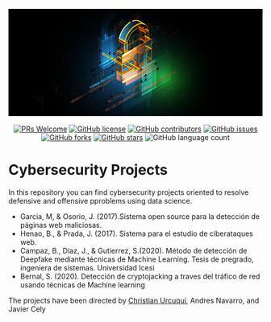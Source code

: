 <!-- Add banner here -->
![Banner](resources/banner.jpg)

<p align="center">

<a href="https://github.com/i2tResearch/Ciberseguridad_web/pulls">
<img src="https://img.shields.io/badge/PRs-welcome-brightgreen.svg?style=flat-square" alt="PRs Welcome"/></a>

<a href="https://github.com/i2tResearch/Ciberseguridad_web/blob/develop/LICENSE">
<img alt="GitHub license" src="https://img.shields.io/github/license/i2tResearch/Ciberseguridad_web?label=license"/></a>

<a href="https://github.com/i2tResearch/Ciberseguridad_web/graphs/contributors">
<img src="https://img.shields.io/badge/contributors-3-red" alt="GitHub contributors"/></a>

<a href="https://github.com/i2tResearch/Ciberseguridad_web/issues">
<img alt="GitHub issues" src="https://img.shields.io/github/issues/i2tResearch/Ciberseguridad_web"></a>

<a href="https://github.com/i2tResearch/Ciberseguridad_web/network">
<img alt="GitHub forks" src="https://img.shields.io/github/forks/i2tResearch/Ciberseguridad_web"></a>

<a href="https://github.com/i2tResearch/Ciberseguridad_web/stargazers">
<img alt="GitHub stars" src="https://img.shields.io/github/stars/i2tResearch/Ciberseguridad_web"></a>

<img alt="GitHub language count" src="https://img.shields.io/github/languages/count/i2tResearch/Ciberseguridad_web">

</p>

# Cybersecurity Projects

In this repository you can find cybersecurity projects oriented to resolve defensive and offensive pproblems using data science.

* Garcia, M, & Osorio, J. (2017).Sistema open source para la detección de páginas web maliciosas.
* Henao, B., & Prada, J. (2017). Sistema para el estudio de ciberataques web.  
* Campaz, B., Diaz, J., & Gutierrez, S.(2020). Método de detección de Deepfake mediante técnicas de Machine Learning. Tesis de pregrado, ingeniera de sistemas. Universidad Icesi
* Bernal, S. (2020). Detección de cryptojacking a traves del tráfico de red usando técnicas de Machine learning

The projects have been directed by [Christian Urcuqui](https://www.linkedin.com/in/christianurcuqui/), Andres Navarro, and Javier Cely
